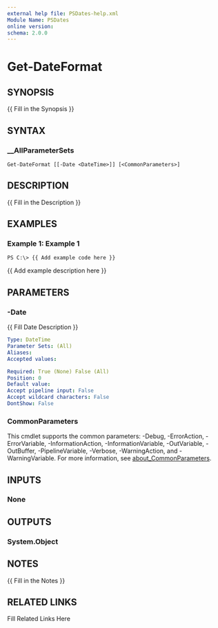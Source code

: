 ```yaml
---
external help file: PSDates-help.xml
Module Name: PSDates
online version: 
schema: 2.0.0
---
```


# Get-DateFormat

## SYNOPSIS

{{ Fill in the Synopsis }}

## SYNTAX

### __AllParameterSets

```
Get-DateFormat [[-Date <DateTime>]] [<CommonParameters>]
```

## DESCRIPTION

{{ Fill in the Description }}

## EXAMPLES

### Example 1: Example 1

```
PS C:\> {{ Add example code here }}
```

{{ Add example description here }}

## PARAMETERS

### -Date

{{ Fill Date Description }}

```yaml
Type: DateTime
Parameter Sets: (All)
Aliases: 
Accepted values: 

Required: True (None) False (All)
Position: 0
Default value: 
Accept pipeline input: False
Accept wildcard characters: False
DontShow: False
```


### CommonParameters

This cmdlet supports the common parameters: -Debug, -ErrorAction, -ErrorVariable, -InformationAction, -InformationVariable, -OutVariable, -OutBuffer, -PipelineVariable, -Verbose, -WarningAction, and -WarningVariable. For more information, see [about_CommonParameters](http://go.microsoft.com/fwlink/?LinkID=113216).

## INPUTS

### None


## OUTPUTS

### System.Object


## NOTES

{{ Fill in the Notes }}

## RELATED LINKS

Fill Related Links Here

